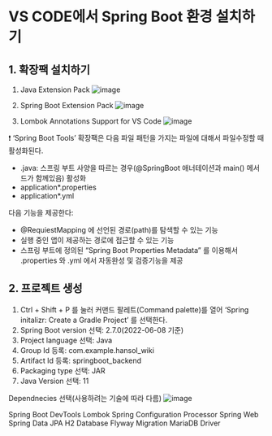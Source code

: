 # VS CODE에서 Spring Boot 환경 설치하기
## 1. 확장팩 설치하기
1. Java Extension Pack
![image](https://user-images.githubusercontent.com/30613069/172518450-1241e9d8-d652-4011-8264-85121fd37dc4.png)

2. Spring Boot Extension Pack
![image](https://user-images.githubusercontent.com/30613069/172518882-59ff7a0f-d7c1-4423-bbf2-4de001175da5.png)

3. Lombok Annotations Support for VS Code 
![image](https://user-images.githubusercontent.com/30613069/172519182-bb4fac22-7889-4c9f-9e85-14857664a2c3.png)

❗ ‘Spring Boot Tools’ 확장팩은 다음 파일 패턴을 가지는 파일에 대해서 파일수정할 때 활성화된다.
  - .java: 스프링 부트 사양을 따르는 경우(@SpringBoot 애너테이션과 main() 메서드가 함께있음) 활성화
  - application*.properties
  - application*.yml

다음 기능을 제공한다:
  - @RequiestMapping 에 선언된 경로(path)를 탐색할 수 있는 기능
  - 실행 중인 앱이 제공하는 경로에 접근할 수 있는 기능
  - 스프링 부트에 정의된 “Spring Boot Properties Metadata” 를 이용해서 .properties 와 .yml 에서 자동완성 및 검증기능을 제공

## 2. 프로젝트 생성
1. Ctrl + Shift + P 를 눌러 커맨드 팔레트(Command palette)를 열어 ‘Spring initalizr: Create a Gradle Project’ 를 선택한다.
2. Spring Boot version 선택: 2.7.0(2022-06-08 기준)
3. Project language 선택: Java
4. Group Id 등록: com.example.hansol_wiki
5. Artifact Id 등록: springboot_backend
6. Packaging type 선택: JAR
7. Java Version 선택: 11

Dependnecies 선택(사용하려는 기술에 따라 다름)
![image](https://user-images.githubusercontent.com/30613069/172520938-826b5b54-9588-472c-9545-91f4baf0ae74.png)

Spring Boot DevTools
Lombok
Spring Configuration Processor
Spring Web
Spring Data JPA
H2 Database
Flyway Migration
MariaDB Driver
